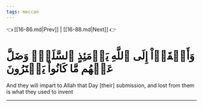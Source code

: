 ```yaml
---
tags: meccan
---
```


👈 [[16-86.md|Prev]] | [[16-88.md|Next]] 👉

# وَأَلۡقَوۡاْ إِلَى ٱللَّهِ يَوۡمَئِذٍ ٱلسَّلَمَۖ وَضَلَّ عَنۡهُم مَّا كَانُواْ يَفۡتَرُونَ

And they will impart to Allah that Day [their] submission, and lost from them is what they used to invent

---

